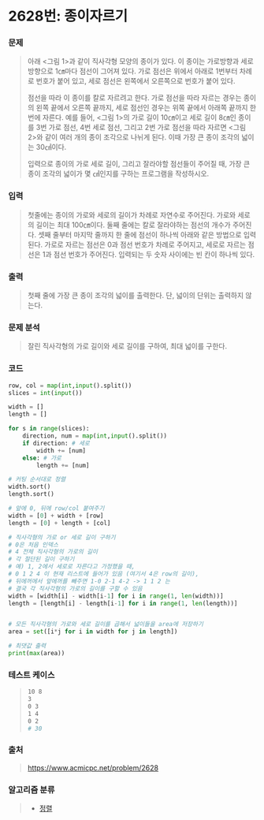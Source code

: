 # 2628번: 종이자르기

### 문제

> 아래 <그림 1>과 같이 직사각형 모양의 종이가 있다. 이 종이는 가로방향과 세로 방향으로 1㎝마다 점선이 그어져 있다. 가로 점선은 위에서 아래로 1번부터 차례로 번호가 붙어 있고, 세로 점선은 왼쪽에서 오른쪽으로 번호가 붙어 있다.
>
> 점선을 따라 이 종이를 칼로 자르려고 한다. 가로 점선을 따라 자르는 경우는 종이의 왼쪽 끝에서 오른쪽 끝까지, 세로 점선인 경우는 위쪽 끝에서 아래쪽 끝까지 한 번에 자른다. 예를 들어, <그림 1>의 가로 길이 10㎝이고 세로 길이 8㎝인 종이를 3번 가로 점선, 4번 세로 점선, 그리고 2번 가로 점선을 따라 자르면 <그림 2>와 같이 여러 개의 종이 조각으로 나뉘게 된다. 이때 가장 큰 종이 조각의 넓이는 30㎠이다.
>
> 입력으로 종이의 가로 세로 길이, 그리고 잘라야할 점선들이 주어질 때, 가장 큰 종이 조각의 넓이가 몇 ㎠인지를 구하는 프로그램을 작성하시오.



### 입력

> 첫줄에는 종이의 가로와 세로의 길이가 차례로 자연수로 주어진다. 가로와 세로의 길이는 최대 100㎝이다. 둘째 줄에는 칼로 잘라야하는 점선의 개수가 주어진다. 셋째 줄부터 마지막 줄까지 한 줄에 점선이 하나씩 아래와 같은 방법으로 입력된다. 가로로 자르는 점선은 0과 점선 번호가 차례로 주어지고, 세로로 자르는 점선은 1과 점선 번호가 주어진다. 입력되는 두 숫자 사이에는 빈 칸이 하나씩 있다.



### 출력

> 첫째 줄에 가장 큰 종이 조각의 넓이를 출력한다. 단, 넓이의 단위는 출력하지 않는다.



### 문제 분석

>잘린 직사각형의 가로 길이와 세로 길이를 구하여, 최대 넓이를 구한다.



### 코드

```python
row, col = map(int,input().split())
slices = int(input())

width = []
length = []

for s in range(slices):
    direction, num = map(int,input().split())
    if direction: # 세로
        width += [num]
    else: # 가로
        length += [num]

# 커팅 순서대로 정렬
width.sort()
length.sort()

# 앞에 0, 뒤에 row/col 붙여주기
width = [0] + width + [row]
length = [0] + length + [col]

# 직사각형의 가로 or 세로 길이 구하기
# 0은 처음 인덱스
# 4 전체 직사각형의 가로의 길이
# 각 절단된 길이 구하기
# 예) 1, 2에서 세로로 자른다고 가정했을 때,
# 0 1 2 4 이 현재 리스트에 들어가 있음 (여기서 4은 row의 길이), 
# 뒤에꺼에서 앞에꺼를 빼주면 1-0 2-1 4-2 -> 1 1 2 는 
# 결국 각 직사각형의 가로의 길이를 구할 수 있음 
width = [width[i] - width[i-1] for i in range(1, len(width))]
length = [length[i] - length[i-1] for i in range(1, len(length))]


# 모든 직사각형의 가로와 세로 길이를 곱해서 넓이들을 area에 저장하기
area = set([i*j for i in width for j in length])

# 최댓값 출력
print(max(area))
```



### 테스트 케이스

> ```bash
> 10 8
> 3
> 0 3
> 1 4
> 0 2
> # 30
> ```



### 출처

> https://www.acmicpc.net/problem/2628



### 알고리즘 분류

> - [정렬](https://www.acmicpc.net/problem/tag/97)